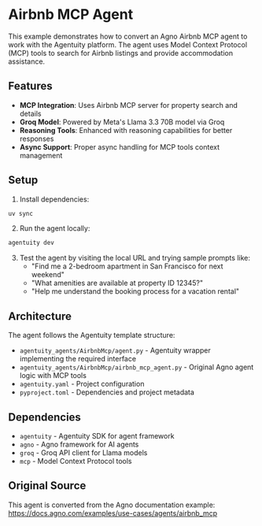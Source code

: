 # Airbnb MCP Agent

This example demonstrates how to convert an Agno Airbnb MCP agent to work with the Agentuity platform. The agent uses Model Context Protocol (MCP) tools to search for Airbnb listings and provide accommodation assistance.

## Features

- **MCP Integration**: Uses Airbnb MCP server for property search and details
- **Groq Model**: Powered by Meta's Llama 3.3 70B model via Groq
- **Reasoning Tools**: Enhanced with reasoning capabilities for better responses
- **Async Support**: Proper async handling for MCP tools context management

## Setup

1. Install dependencies:
```bash
uv sync
```

2. Run the agent locally:
```bash
agentuity dev
```

3. Test the agent by visiting the local URL and trying sample prompts like:
   - "Find me a 2-bedroom apartment in San Francisco for next weekend"
   - "What amenities are available at property ID 12345?"
   - "Help me understand the booking process for a vacation rental"

## Architecture

The agent follows the Agentuity template structure:

- `agentuity_agents/AirbnbMcp/agent.py` - Agentuity wrapper implementing the required interface
- `agentuity_agents/AirbnbMcp/airbnb_mcp_agent.py` - Original Agno agent logic with MCP tools
- `agentuity.yaml` - Project configuration
- `pyproject.toml` - Dependencies and project metadata

## Dependencies

- `agentuity` - Agentuity SDK for agent framework
- `agno` - Agno framework for AI agents
- `groq` - Groq API client for Llama models
- `mcp` - Model Context Protocol tools

## Original Source

This agent is converted from the Agno documentation example:
https://docs.agno.com/examples/use-cases/agents/airbnb_mcp
